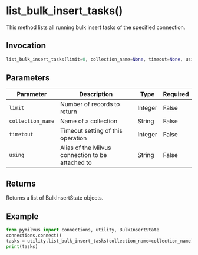 # list_bulk_insert_tasks()

This method lists all running bulk insert tasks of the specified connection.

## Invocation

```Python
list_bulk_insert_tasks(limit=0, collection_name=None, timeout=None, using="default", **kwargs)
```

## Parameters

| Parameter    | Description                                                  | Type                            | Required |
| ------------ | ------------------------------------------------------------ | ------------------------------- | -------- |
| `limit` | Number of records to return | Integer | False |
| `collection_name` | Name of a collection | String | False |
| `timetout` | Timeout setting of this operation | Integer | False |
| `using` |  Alias of the Milvus connection to be attached to | String | False |

## Returns

Returns a list of BulkInsertState objects.

## Example

```Python
from pymilvus import connections, utility, BulkInsertState
connections.connect()
tasks = utility.list_bulk_insert_tasks(collection_name=collection_name)
print(tasks)
```
